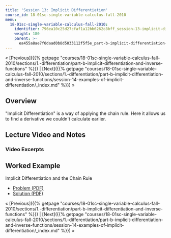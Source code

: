```yaml
---
title: 'Session 13: Implicit Differentiation'
course_id: 18-01sc-single-variable-calculus-fall-2010
menu:
  18-01sc-single-variable-calculus-fall-2010:
    identifier: 796ea10c25d27cfaf1a12bb6262c8bff_session-13-implicit-differentiation
    weight: 180
    parent: >-
      ea455a8ae7f0daad0b8d5033112f5f5e_part-b-implicit-differentiation-and-inverse-functions
---
```

« [Previous]({{% getpage "courses/18-01sc-single-variable-calculus-fall-2010/sections/1.-differentiation/part-b-implicit-differentiation-and-inverse-functions" %}}) | [Next]({{% getpage "courses/18-01sc-single-variable-calculus-fall-2010/sections/1.-differentiation/part-b-implicit-differentiation-and-inverse-functions/session-14-examples-of-implicit-differentiation/_index.md" %}}) »

Overview
--------

"Implicit Differentiation" is a way of applying the chain rule. Here it allows us to find a derivative we couldn't calculate earlier.

Lecture Video and Notes
-----------------------

### Video Excerpts

Worked Example
--------------

Implicit Differentiation and the Chain Rule

*   [Problem (PDF)](https://open-learning-course-data-ci.s3.amazonaws.com/18-01sc-single-variable-calculus-fall-2010/6e273c25410614e27b916b697d86aac7_MIT18_01SCF10_ex13prb.pdf "Open in a new window.")
*   [Solution (PDF)](https://open-learning-course-data-ci.s3.amazonaws.com/18-01sc-single-variable-calculus-fall-2010/713bd74e2658227fad9374a885208c23_MIT18_01SCF10_ex13sol.pdf "Open in a new window.")

« [Previous]({{% getpage "courses/18-01sc-single-variable-calculus-fall-2010/sections/1.-differentiation/part-b-implicit-differentiation-and-inverse-functions" %}}) | [Next]({{% getpage "courses/18-01sc-single-variable-calculus-fall-2010/sections/1.-differentiation/part-b-implicit-differentiation-and-inverse-functions/session-14-examples-of-implicit-differentiation/_index.md" %}}) »